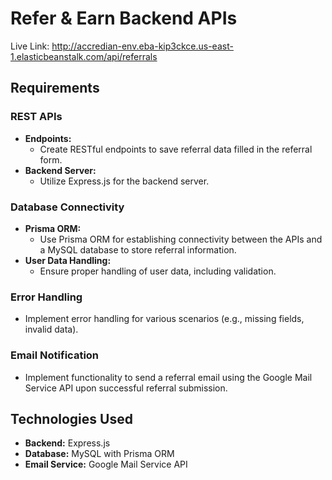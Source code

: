 # Refer & Earn Backend APIs

Live Link: http://accredian-env.eba-kip3ckce.us-east-1.elasticbeanstalk.com/api/referrals

## Requirements

### REST APIs
- **Endpoints:**
  - Create RESTful endpoints to save referral data filled in the referral form.
- **Backend Server:**
  - Utilize Express.js for the backend server.

### Database Connectivity
- **Prisma ORM:**
  - Use Prisma ORM for establishing connectivity between the APIs and a MySQL database to store referral information.
- **User Data Handling:**
  - Ensure proper handling of user data, including validation.

### Error Handling
- Implement error handling for various scenarios (e.g., missing fields, invalid data).

### Email Notification
- Implement functionality to send a referral email using the Google Mail Service API upon successful referral submission.

## Technologies Used
- **Backend:** Express.js
- **Database:** MySQL with Prisma ORM
- **Email Service:** Google Mail Service API

